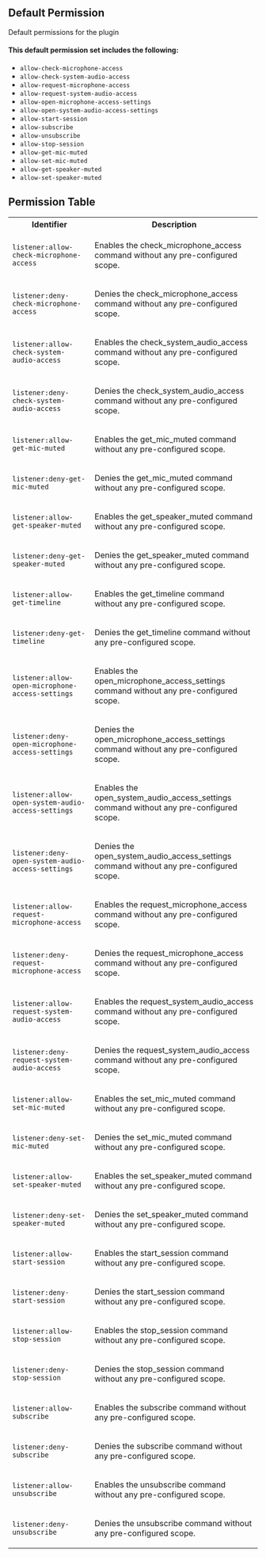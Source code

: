 ## Default Permission

Default permissions for the plugin

#### This default permission set includes the following:

- `allow-check-microphone-access`
- `allow-check-system-audio-access`
- `allow-request-microphone-access`
- `allow-request-system-audio-access`
- `allow-open-microphone-access-settings`
- `allow-open-system-audio-access-settings`
- `allow-start-session`
- `allow-subscribe`
- `allow-unsubscribe`
- `allow-stop-session`
- `allow-get-mic-muted`
- `allow-set-mic-muted`
- `allow-get-speaker-muted`
- `allow-set-speaker-muted`

## Permission Table

<table>
<tr>
<th>Identifier</th>
<th>Description</th>
</tr>


<tr>
<td>

`listener:allow-check-microphone-access`

</td>
<td>

Enables the check_microphone_access command without any pre-configured scope.

</td>
</tr>

<tr>
<td>

`listener:deny-check-microphone-access`

</td>
<td>

Denies the check_microphone_access command without any pre-configured scope.

</td>
</tr>

<tr>
<td>

`listener:allow-check-system-audio-access`

</td>
<td>

Enables the check_system_audio_access command without any pre-configured scope.

</td>
</tr>

<tr>
<td>

`listener:deny-check-system-audio-access`

</td>
<td>

Denies the check_system_audio_access command without any pre-configured scope.

</td>
</tr>

<tr>
<td>

`listener:allow-get-mic-muted`

</td>
<td>

Enables the get_mic_muted command without any pre-configured scope.

</td>
</tr>

<tr>
<td>

`listener:deny-get-mic-muted`

</td>
<td>

Denies the get_mic_muted command without any pre-configured scope.

</td>
</tr>

<tr>
<td>

`listener:allow-get-speaker-muted`

</td>
<td>

Enables the get_speaker_muted command without any pre-configured scope.

</td>
</tr>

<tr>
<td>

`listener:deny-get-speaker-muted`

</td>
<td>

Denies the get_speaker_muted command without any pre-configured scope.

</td>
</tr>

<tr>
<td>

`listener:allow-get-timeline`

</td>
<td>

Enables the get_timeline command without any pre-configured scope.

</td>
</tr>

<tr>
<td>

`listener:deny-get-timeline`

</td>
<td>

Denies the get_timeline command without any pre-configured scope.

</td>
</tr>

<tr>
<td>

`listener:allow-open-microphone-access-settings`

</td>
<td>

Enables the open_microphone_access_settings command without any pre-configured scope.

</td>
</tr>

<tr>
<td>

`listener:deny-open-microphone-access-settings`

</td>
<td>

Denies the open_microphone_access_settings command without any pre-configured scope.

</td>
</tr>

<tr>
<td>

`listener:allow-open-system-audio-access-settings`

</td>
<td>

Enables the open_system_audio_access_settings command without any pre-configured scope.

</td>
</tr>

<tr>
<td>

`listener:deny-open-system-audio-access-settings`

</td>
<td>

Denies the open_system_audio_access_settings command without any pre-configured scope.

</td>
</tr>

<tr>
<td>

`listener:allow-request-microphone-access`

</td>
<td>

Enables the request_microphone_access command without any pre-configured scope.

</td>
</tr>

<tr>
<td>

`listener:deny-request-microphone-access`

</td>
<td>

Denies the request_microphone_access command without any pre-configured scope.

</td>
</tr>

<tr>
<td>

`listener:allow-request-system-audio-access`

</td>
<td>

Enables the request_system_audio_access command without any pre-configured scope.

</td>
</tr>

<tr>
<td>

`listener:deny-request-system-audio-access`

</td>
<td>

Denies the request_system_audio_access command without any pre-configured scope.

</td>
</tr>

<tr>
<td>

`listener:allow-set-mic-muted`

</td>
<td>

Enables the set_mic_muted command without any pre-configured scope.

</td>
</tr>

<tr>
<td>

`listener:deny-set-mic-muted`

</td>
<td>

Denies the set_mic_muted command without any pre-configured scope.

</td>
</tr>

<tr>
<td>

`listener:allow-set-speaker-muted`

</td>
<td>

Enables the set_speaker_muted command without any pre-configured scope.

</td>
</tr>

<tr>
<td>

`listener:deny-set-speaker-muted`

</td>
<td>

Denies the set_speaker_muted command without any pre-configured scope.

</td>
</tr>

<tr>
<td>

`listener:allow-start-session`

</td>
<td>

Enables the start_session command without any pre-configured scope.

</td>
</tr>

<tr>
<td>

`listener:deny-start-session`

</td>
<td>

Denies the start_session command without any pre-configured scope.

</td>
</tr>

<tr>
<td>

`listener:allow-stop-session`

</td>
<td>

Enables the stop_session command without any pre-configured scope.

</td>
</tr>

<tr>
<td>

`listener:deny-stop-session`

</td>
<td>

Denies the stop_session command without any pre-configured scope.

</td>
</tr>

<tr>
<td>

`listener:allow-subscribe`

</td>
<td>

Enables the subscribe command without any pre-configured scope.

</td>
</tr>

<tr>
<td>

`listener:deny-subscribe`

</td>
<td>

Denies the subscribe command without any pre-configured scope.

</td>
</tr>

<tr>
<td>

`listener:allow-unsubscribe`

</td>
<td>

Enables the unsubscribe command without any pre-configured scope.

</td>
</tr>

<tr>
<td>

`listener:deny-unsubscribe`

</td>
<td>

Denies the unsubscribe command without any pre-configured scope.

</td>
</tr>
</table>
